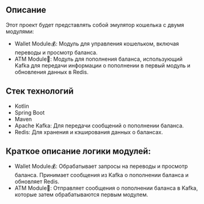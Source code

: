 ## Описание
Этот проект будет представлять собой эмулятор кошелька с двумя модулями:
- Wallet Module💰: Модуль для управления кошельком, включая переводы и просмотр баланса.
- ATM Module🏧: Модуль для пополнения баланса, использующий Kafka для передачи информации о пополнении в первый модуль и обновления данных в Redis.
## Стек технологий
- Kotlin
- Spring Boot
- Maven
- Apache Kafka: Для передачи сообщений о пополнении баланса.
- Redis: Для хранения и кэширования данных о балансах.
## Краткое описание логики модулей:
- Wallet Module💰: Обрабатывает запросы на переводы и просмотр баланса. Принимает сообщения из Kafka о пополнении баланса и обновляет Redis.
- ATM Module🏧: Отправляет сообщения о пополнении баланса в Kafka, которые затем обрабатываются первым модулем.
